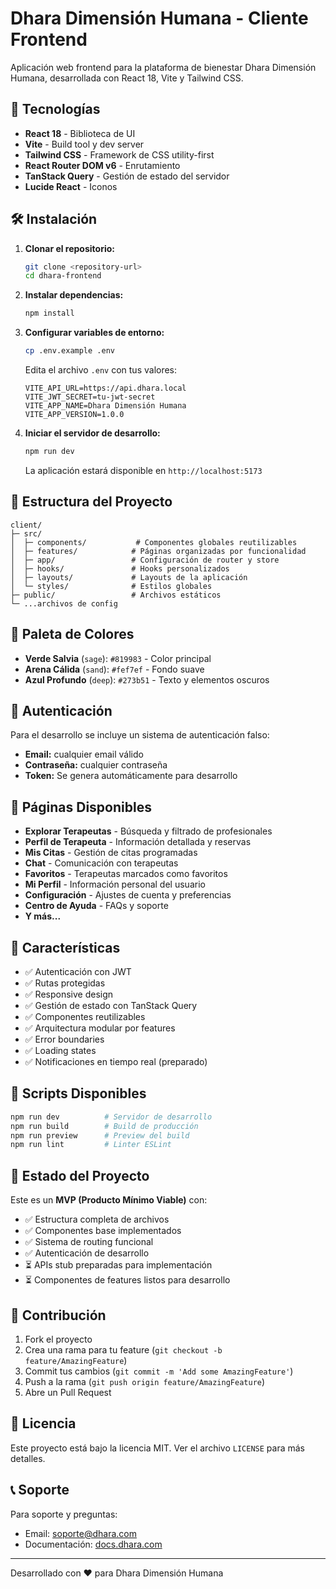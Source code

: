 # Dhara Dimensión Humana - Cliente Frontend

Aplicación web frontend para la plataforma de bienestar Dhara Dimensión Humana, desarrollada con React 18, Vite y Tailwind CSS.

## 🚀 Tecnologías

- **React 18** - Biblioteca de UI
- **Vite** - Build tool y dev server
- **Tailwind CSS** - Framework de CSS utility-first
- **React Router DOM v6** - Enrutamiento
- **TanStack Query** - Gestión de estado del servidor
- **Lucide React** - Iconos

## 🛠️ Instalación

1. **Clonar el repositorio:**
   ```bash
   git clone <repository-url>
   cd dhara-frontend
   ```

2. **Instalar dependencias:**
   ```bash
   npm install
   ```

3. **Configurar variables de entorno:**
   ```bash
   cp .env.example .env
   ```
   
   Edita el archivo `.env` con tus valores:
   ```
   VITE_API_URL=https://api.dhara.local
   VITE_JWT_SECRET=tu-jwt-secret
   VITE_APP_NAME=Dhara Dimensión Humana
   VITE_APP_VERSION=1.0.0
   ```

4. **Iniciar el servidor de desarrollo:**
   ```bash
   npm run dev
   ```

   La aplicación estará disponible en `http://localhost:5173`

## 📁 Estructura del Proyecto

```
client/
├─ src/
│  ├─ components/           # Componentes globales reutilizables
│  ├─ features/            # Páginas organizadas por funcionalidad
│  ├─ app/                 # Configuración de router y store
│  ├─ hooks/               # Hooks personalizados
│  ├─ layouts/             # Layouts de la aplicación
│  └─ styles/              # Estilos globales
├─ public/                 # Archivos estáticos
└─ ...archivos de config
```

## 🎨 Paleta de Colores

- **Verde Salvia** (`sage`): `#819983` - Color principal
- **Arena Cálida** (`sand`): `#fef7ef` - Fondo suave
- **Azul Profundo** (`deep`): `#273b51` - Texto y elementos oscuros

## 🔐 Autenticación

Para el desarrollo se incluye un sistema de autenticación falso:

- **Email:** cualquier email válido
- **Contraseña:** cualquier contraseña
- **Token:** Se genera automáticamente para desarrollo

## 📱 Páginas Disponibles

- **Explorar Terapeutas** - Búsqueda y filtrado de profesionales
- **Perfil de Terapeuta** - Información detallada y reservas
- **Mis Citas** - Gestión de citas programadas
- **Chat** - Comunicación con terapeutas
- **Favoritos** - Terapeutas marcados como favoritos
- **Mi Perfil** - Información personal del usuario
- **Configuración** - Ajustes de cuenta y preferencias
- **Centro de Ayuda** - FAQs y soporte
- **Y más...**

## 🧩 Características

- ✅ Autenticación con JWT
- ✅ Rutas protegidas
- ✅ Responsive design
- ✅ Gestión de estado con TanStack Query
- ✅ Componentes reutilizables
- ✅ Arquitectura modular por features
- ✅ Error boundaries
- ✅ Loading states
- ✅ Notificaciones en tiempo real (preparado)

## 🔧 Scripts Disponibles

```bash
npm run dev          # Servidor de desarrollo
npm run build        # Build de producción
npm run preview      # Preview del build
npm run lint         # Linter ESLint
```

## 🚧 Estado del Proyecto

Este es un **MVP (Producto Mínimo Viable)** con:

- ✅ Estructura completa de archivos
- ✅ Componentes base implementados
- ✅ Sistema de routing funcional
- ✅ Autenticación de desarrollo
- ⏳ APIs stub preparadas para implementación
- ⏳ Componentes de features listos para desarrollo

## 🤝 Contribución

1. Fork el proyecto
2. Crea una rama para tu feature (`git checkout -b feature/AmazingFeature`)
3. Commit tus cambios (`git commit -m 'Add some AmazingFeature'`)
4. Push a la rama (`git push origin feature/AmazingFeature`)
5. Abre un Pull Request

## 📄 Licencia

Este proyecto está bajo la licencia MIT. Ver el archivo `LICENSE` para más detalles.

## 📞 Soporte

Para soporte y preguntas:
- Email: soporte@dhara.com
- Documentación: [docs.dhara.com](https://docs.dhara.com)

---

Desarrollado con ❤️ para Dhara Dimensión Humana